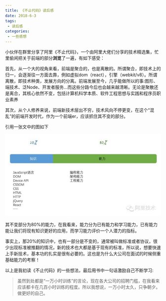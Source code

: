```yaml
--- 
title: 《不止代码》读后感
date: 2018-6-3
tags:
 - 读后感
categories: 
 - 一些感想
---
```



  小伙伴在群里分享了阿里《不止代码》，一个由阿里大佬们分享的技术精选集，忙里偷闲把关于前端的部分**浏览**了一遍，有如下感受：

  首先，从一个大的视角来看，前端是聚合的，也是离散的。所谓聚合，即技术上的归一，会逐渐往一方面去靠，例如虚拟dom（react），引擎（webkit/v8）。所谓离散，即技术种类，发展方向的分离。前端发展至今，几乎能做所以的事:图形、端技术、泛Node、开发者服务...而这些分路今后也会越来越清晰。无论是聚散还是离合，其核心依然不变，包括计算机科学本质、软件工程思想与实践和程序员职业素养

  其次，从个人修养来说，前端新技术层出不穷，技术风向不停更变，在这个“混乱”的前端开发时代，作为一个前端er，应该抓住其不变的部分。
  
  引用一张文中的图如下

  ![能力图](../img/ali.png)

  其不变部分为80%的能力，在我看来，能力分为已有能力和学习能力，已有能力能让我们将现有知识更好的应用，而学习能力评价一个人潜力的指标。

  事实上，那20%的知识中，也有一部分是不变的，通常被叫做标准或者协议，很少出现标准被推翻的情况，新的技术也大都是基于现有的标准，所以说，想要快速上手新技术，基本功的扎实是很有必要的。这也是为什么大公司在面试的时候侧重基础能力的考察！

  以上是我初读《不止代码》的一些想法，最后用书中一句话激励自己不断学习:

  > 虽然到处都是“一万小时训练”的言论，现在各大公司的招聘门槛，在我看来应该都卡在几百小时训练的程度。所以我想说，一万小时太久，只争朝夕。做更好的自己。

